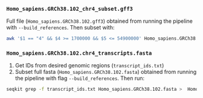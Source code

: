 ### `Homo_sapiens.GRCh38.102_chr4_subset.gff3`
Full file (`Homo_sapiens.GRCh38.102.gff3`) obtained from running the pipeline with `--build_references`. Then subset with:
``` bash
awk '$1 == "4" && $4 >= 1700000 && $5 <= 54900000' Homo_sapiens.GRCh38.102.gff3 > Homo_sapiens.GRCh38.102_chr4_subset.gff3
```

### `Homo_sapiens.GRCh38.102.chr4_transcripts.fasta`

1. Get IDs from desired genomic regions (`transcript_ids.txt`)
2. Subset full fasta (`Homo_sapiens.GRCh38.102.fasta`) obtained from running the pipeline with flag `--build_references`. Then run:
``` bash
seqkit grep -f transcript_ids.txt Homo_sapiens.GRCh38.102.fasta >  Homo_sapiens.GRCh38.102.chr4_transcripts.fasta
```